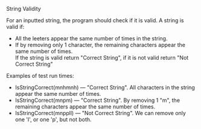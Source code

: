 String Validity

For an inputted string, the program should check if it is valid.
A string is valid if:
- All the leeters appear the same number of times in the string.
- If by removing only 1 character, the remaining characters appear the same number of times.\
If the string is valid return "Correct String", if it is not valid return "Not Correct String"

Examples of test run times:
- IsStringCorrect(mnhmnh) — "Correct String". All characters in the string appear the same number of times.
- IsStringCorrect(mnpm) — "Correct String". By removing 1 "m", the remaining characters appear the same number of times.
- IsStringCorrect(mnppll) — "Not Correct String". We can remove only one 'l', or one 'p', but not both.
